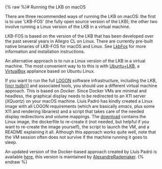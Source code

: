 {% raw %}# Running the LKB on macOS

There are three recommended ways of running the LKB on macOS: the first
is to use 'LKB-FOS' (the fully open source version of the LKB); the
other two involve running a Linux version of the LKB in a virtual
machine.

LKB-FOS is based on the version of the LKB that has been developed over
the past several years in Allegro CL on Linux. There are currently
pre-built native binaries of LKB-FOS for macOS and Linux. See
[LkbFos](LkbFos) for more information and installation instructions.

An alternative approach is to run a Linux version of the LKB in a
virtual machine. The most convenient way to to this is with
[Ubuntu+LKB](https://wiki.ling.washington.edu/bin/view.cgi/Main/KnoppixLKB),
a [VirtualBox](http://www.virtualbox.org/) appliance based on Ubuntu
Linux.

If you want to run the full [LOGON](http://www.emmtee.net/) software
infrastructure, including the LKB, [\[incr
tsdb()\]](http://www.delph-in.net/itsdb) and associated tools, you
should use a different virtual machine approach. This is based on
*Docker*. Since Docker VMs are minimal and headless, the graphical
display needs to be redirected to an X11 server (*XQuartz*) on your
macOS machine. Lluís Padró has kindly created a Linux image with all
LOGON requirements (which are basically *emacs*, plus some X11 and
rendering libraries) and a script that takes care of the needed display
redirections and volume mappings. The
[download](http://www.cs.upc.edu/~padro/docker-logon.tgz) contains the
Linux image, the dockerfile to re-create it (not needed, but helpful if
you want to re-create the image yourself), the script to launch the VM,
and a README explaining it all. Although this approach works quite well,
note that the VM session often does not survive if the machine running
it goes to sleep.

An updated version of the Docker-based approach created by Lluís Padró
is available [here](https://github.com/arademaker/docker-logon), this
version is maintained by [AlexandreRademaker](AlexandreRademaker).
{% endraw %}
